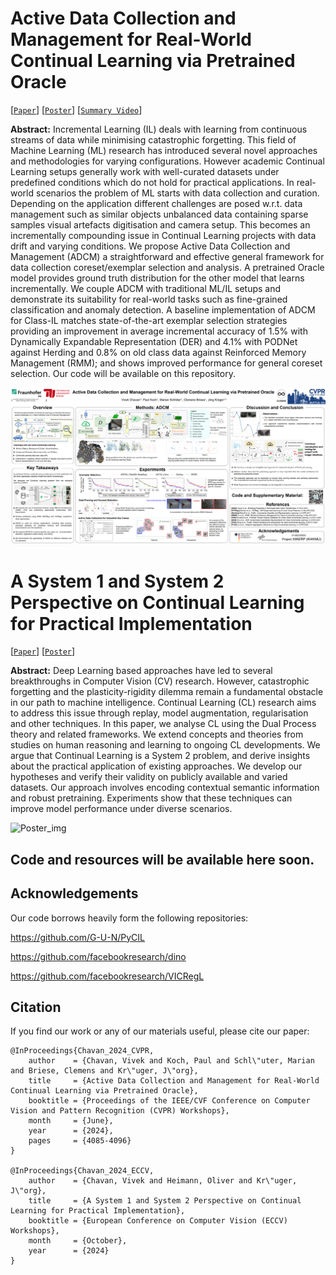 # Active Data Collection and Management for Real-World Continual Learning via Pretrained Oracle

[[`Paper`](https://openaccess.thecvf.com/content/CVPR2024W/CLVISION/html/Chavan_Active_Data_Collection_and_Management_for_Real-World_Continual_Learning_via_CVPRW_2024_paper.html)] [[`Poster`](https://drive.google.com/file/d/1_8FC60_aXVbQHE0Ygls-7R0rwjBmtdyx/view?usp=sharing)] [[`Summary Video`](https://youtu.be/HwEzN7DfJw0?si=yCd5bYWm204ICdOb)]

**Abstract:** Incremental Learning (IL) deals with learning from continuous streams of data while minimising catastrophic forgetting. This field of Machine Learning (ML) research has introduced several novel approaches and methodologies for varying configurations. However academic Continual Learning setups generally work with well-curated datasets under predefined conditions which do not hold for practical applications. In real-world scenarios the problem of ML starts with data collection and curation. Depending on the application different challenges are posed w.r.t. data management such as similar objects unbalanced data containing sparse samples visual artefacts digitisation and camera setup. This becomes an incrementally compounding issue in Continual Learning projects with data drift and varying conditions. We propose Active Data Collection and Management (ADCM) a straightforward and effective general framework for data collection coreset/exemplar selection and analysis. A pretrained Oracle model provides ground truth distribution for the other model that learns incrementally. We couple ADCM with traditional ML/IL setups and demonstrate its suitability for real-world tasks such as fine-grained classification and anomaly detection. A baseline implementation of ADCM for Class-IL matches state-of-the-art exemplar selection strategies providing an improvement in average incremental accuracy of 1.5% with Dynamically Expandable Representation (DER) and 4.1% with PODNet against Herding and 0.8% on old class data against Reinforced Memory Management (RMM); and shows improved performance for general coreset selection. Our code will be available on this repository.


![Poster_img](https://github.com/Vivek9Chavan/ADCM/blob/main/ADCM_Poster_CVPRW.png)

# A System 1 and System 2 Perspective on Continual Learning for Practical Implementation

[[`Paper`](https://drive.google.com/file/d/1R2IpWB1dlymLCUB0kvpJnu49acIMJkta/view?usp=drive_link)] [[`Poster`](https://drive.google.com/file/d/1vbhL9r-hSThIvE5iK7VjEa8NEd1er-yN/view?usp=sharing)]

**Abstract:** Deep Learning based approaches have led to several breakthroughs in Computer Vision (CV) research. However, catastrophic forgetting and the plasticity-rigidity dilemma remain a fundamental obstacle in our path to machine intelligence. Continual Learning (CL) research aims to address this issue through replay, model augmentation, regularisation and other techniques. In this paper, we analyse CL using the Dual Process theory and related frameworks. We extend concepts and theories from studies on human reasoning and learning to ongoing CL developments. We argue that Continual Learning is a System 2 problem, and derive insights about the practical application of existing approaches. We develop our hypotheses and verify their validity on publicly available and varied datasets. Our approach involves encoding contextual semantic information and robust pretraining. Experiments show that these techniques can improve model performance under diverse scenarios.


![Poster_img](![HCV](https://github.com/user-attachments/assets/44878e34-da5d-424f-862f-95082a90450c))

## Code and resources will be available here soon.

## Acknowledgements

Our code borrows heavily form the following repositories:

https://github.com/G-U-N/PyCIL

https://github.com/facebookresearch/dino

https://github.com/facebookresearch/VICRegL

<a name="bibtex"></a>
## Citation

If you find our work or any of our materials useful, please cite our paper:
```
@InProceedings{Chavan_2024_CVPR,
    author    = {Chavan, Vivek and Koch, Paul and Schl\"uter, Marian and Briese, Clemens and Kr\"uger, J\"org},
    title     = {Active Data Collection and Management for Real-World Continual Learning via Pretrained Oracle},
    booktitle = {Proceedings of the IEEE/CVF Conference on Computer Vision and Pattern Recognition (CVPR) Workshops},
    month     = {June},
    year      = {2024},
    pages     = {4085-4096}
}

@InProceedings{Chavan_2024_ECCV,
    author    = {Chavan, Vivek and Heimann, Oliver and Kr\"uger, J\"org},
    title     = {A System 1 and System 2 Perspective on Continual Learning for Practical Implementation},
    booktitle = {European Conference on Computer Vision (ECCV) Workshops},
    month     = {October},
    year      = {2024}
}
